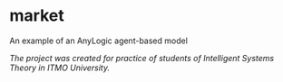 # market
An example of an AnyLogic agent-based model  

*The project was created for practice of students of Intelligent Systems Theory in ITMO University.*

